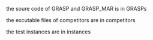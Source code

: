 the soure code of GRASP and GRASP_MAR is in GRASPs

the excutable files of competitors are in competitors

the test instances are in instances
